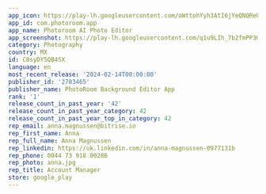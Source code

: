 ```yaml
---
app_icon: https://play-lh.googleusercontent.com/oWttohYyh3AtI6jYeQNQReUzhz-babbXTHf9DDosjH-BnUC1eGgh16yxJoDrJm9xxr49
app_id: com.photoroom.app
app_name: Photoroom AI Photo Editor
app_screenshot: https://play-lh.googleusercontent.com/q1u9LIh_7b2fmPP3Onwx8Fm49yPIEwmmlnLcizUY6_pw1H3g9-nCfcb9j7VoDHVBOA
category: Photography
country: MX
id: C8syDY5QB4SX
language: en
most_recent_release: '2024-02-14T00:00:00'
publisher_id: '2783465'
publisher_name: PhotoRoom Background Editor App
rank: '1'
release_count_in_past_year: '42'
release_count_in_past_year_category: 42
release_count_in_past_year_top_in_category: 42
rep_email: anna.magnussen@bitrise.io
rep_first_name: Anna
rep_full_name: Anna Magnussen
rep_linkedin: https://uk.linkedin.com/in/anna-magnussen-0977131b
rep_phone: 0044 73 918 00286
rep_photo: anna.jpg
rep_title: Account Manager
store: google_play
---
```

